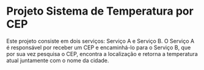 # Projeto Sistema de Temperatura por CEP

Este projeto consiste em dois serviços: Serviço A e Serviço B. O Serviço A é responsável por receber um CEP e encaminhá-lo para o Serviço B, que por sua vez pesquisa o CEP, encontra a localização e retorna a temperatura atual juntamente com o nome da cidade.
